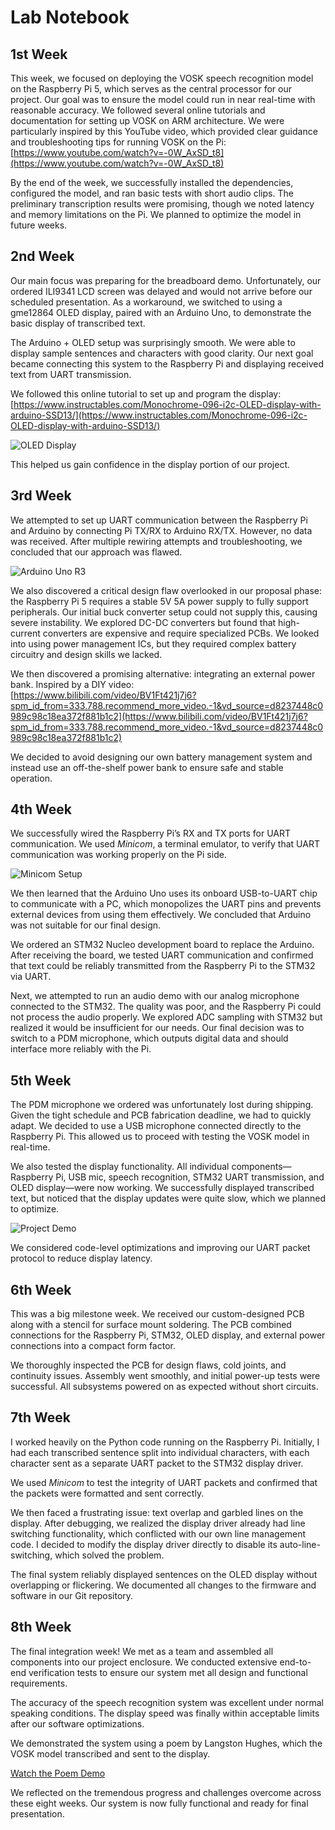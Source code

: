 # Lab Notebook

## 1st Week
This week, we focused on deploying the VOSK speech recognition model on the Raspberry Pi 5, which serves as the central processor for our project. Our goal was to ensure the model could run in near real-time with reasonable accuracy. We followed several online tutorials and documentation for setting up VOSK on ARM architecture. We were particularly inspired by this YouTube video, which provided clear guidance and troubleshooting tips for running VOSK on the Pi:  
[https://www.youtube.com/watch?v=-0W_AxSD_t8](https://www.youtube.com/watch?v=-0W_AxSD_t8)

By the end of the week, we successfully installed the dependencies, configured the model, and ran basic tests with short audio clips. The preliminary transcription results were promising, though we noted latency and memory limitations on the Pi. We planned to optimize the model in future weeks.

## 2nd Week
Our main focus was preparing for the breadboard demo. Unfortunately, our ordered ILI9341 LCD screen was delayed and would not arrive before our scheduled presentation. As a workaround, we switched to using a gme12864 OLED display, paired with an Arduino Uno, to demonstrate the basic display of transcribed text.

The Arduino + OLED setup was surprisingly smooth. We were able to display sample sentences and characters with good clarity. Our next goal became connecting this system to the Raspberry Pi and displaying received text from UART transmission.

We followed this online tutorial to set up and program the display:  
[https://www.instructables.com/Monochrome-096-i2c-OLED-display-with-arduino-SSD13/](https://www.instructables.com/Monochrome-096-i2c-OLED-display-with-arduino-SSD13/)

![OLED Display](oled_display_gme12864.png)

This helped us gain confidence in the display portion of our project.

## 3rd Week
We attempted to set up UART communication between the Raspberry Pi and Arduino by connecting Pi TX/RX to Arduino RX/TX. However, no data was received. After multiple rewiring attempts and troubleshooting, we concluded that our approach was flawed.

![Arduino Uno R3](arduino_uno_r3.png)

We also discovered a critical design flaw overlooked in our proposal phase: the Raspberry Pi 5 requires a stable 5V 5A power supply to fully support peripherals. Our initial buck converter setup could not supply this, causing severe instability. We explored DC-DC converters but found that high-current converters are expensive and require specialized PCBs. We looked into using power management ICs, but they required complex battery circuitry and design skills we lacked.

We then discovered a promising alternative: integrating an external power bank. Inspired by a DIY video:  
[https://www.bilibili.com/video/BV1Ft421j7j6?spm_id_from=333.788.recommend_more_video.-1&vd_source=d8237448c0989c98c18ea372f881b1c2](https://www.bilibili.com/video/BV1Ft421j7j6?spm_id_from=333.788.recommend_more_video.-1&vd_source=d8237448c0989c98c18ea372f881b1c2)

We decided to avoid designing our own battery management system and instead use an off-the-shelf power bank to ensure safe and stable operation.

## 4th Week
We successfully wired the Raspberry Pi’s RX and TX ports for UART communication. We used *Minicom*, a terminal emulator, to verify that UART communication was working properly on the Pi side.

![Minicom Setup](minicom_modem_setup.png)

We then learned that the Arduino Uno uses its onboard USB-to-UART chip to communicate with a PC, which monopolizes the UART pins and prevents external devices from using them effectively. We concluded that Arduino was not suitable for our final design.

We ordered an STM32 Nucleo development board to replace the Arduino. After receiving the board, we tested UART communication and confirmed that text could be reliably transmitted from the Raspberry Pi to the STM32 via UART.

Next, we attempted to run an audio demo with our analog microphone connected to the STM32. The quality was poor, and the Raspberry Pi could not process the audio properly. We explored ADC sampling with STM32 but realized it would be insufficient for our needs. Our final decision was to switch to a PDM microphone, which outputs digital data and should interface more reliably with the Pi.

## 5th Week
The PDM microphone we ordered was unfortunately lost during shipping. Given the tight schedule and PCB fabrication deadline, we had to quickly adapt. We decided to use a USB microphone connected directly to the Raspberry Pi. This allowed us to proceed with testing the VOSK model in real-time.

We also tested the display functionality. All individual components—Raspberry Pi, USB mic, speech recognition, STM32 UART transmission, and OLED display—were now working. We successfully displayed transcribed text, but noticed that the display updates were quite slow, which we planned to optimize.

![Project Demo](Demo.jpg)

We considered code-level optimizations and improving our UART packet protocol to reduce display latency.

## 6th Week
This was a big milestone week. We received our custom-designed PCB along with a stencil for surface mount soldering. The PCB combined connections for the Raspberry Pi, STM32, OLED display, and external power connections into a compact form factor.

We thoroughly inspected the PCB for design flaws, cold joints, and continuity issues. Assembly went smoothly, and initial power-up tests were successful. All subsystems powered on as expected without short circuits.

## 7th Week
I worked heavily on the Python code running on the Raspberry Pi. Initially, I had each transcribed sentence split into individual characters, with each character sent as a separate UART packet to the STM32 display driver.

We used *Minicom* to test the integrity of UART packets and confirmed that the packets were formatted and sent correctly.

We then faced a frustrating issue: text overlap and garbled lines on the display. After debugging, we realized the display driver already had line switching functionality, which conflicted with our own line management code. I decided to modify the display driver directly to disable its auto-line-switching, which solved the problem.

The final system reliably displayed sentences on the OLED display without overlapping or flickering. We documented all changes to the firmware and software in our Git repository.

## 8th Week
The final integration week! We met as a team and assembled all components into our project enclosure. We conducted extensive end-to-end verification tests to ensure our system met all design and functional requirements.

The accuracy of the speech recognition system was excellent under normal speaking conditions. The display speed was finally within acceptable limits after our software optimizations.

We demonstrated the system using a poem by Langston Hughes, which the VOSK model transcribed and sent to the display.

[Watch the Poem Demo](project_demo_video.mp4)

We reflected on the tremendous progress and challenges overcome across these eight weeks. Our system is now fully functional and ready for final presentation.